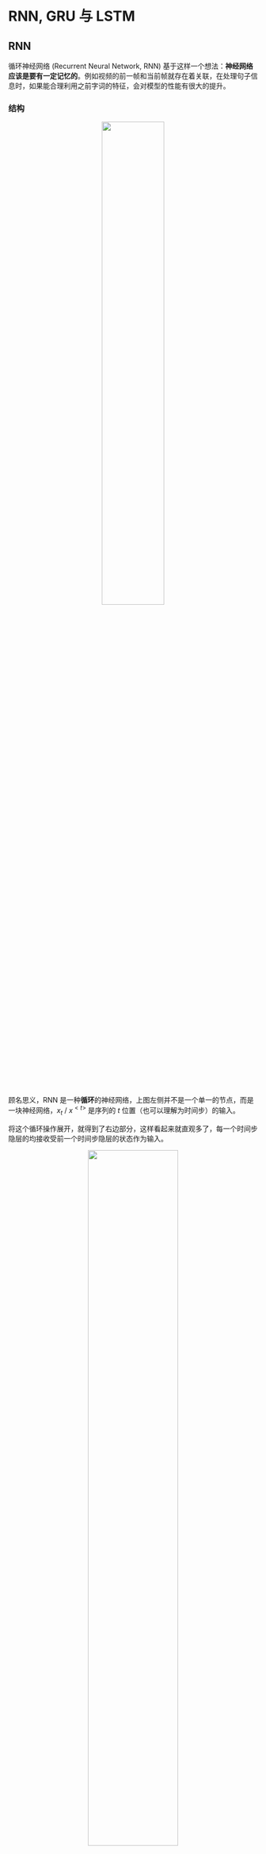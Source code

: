 # RNN, GRU 与 LSTM

## RNN

循环神经网络 (Recurrent Neural Network, RNN) 基于这样一个想法：**神经网络应该是要有一定记忆的**。例如视频的前一帧和当前帧就存在着关联，在处理句子信息时，如果能合理利用之前字词的特征，会对模型的性能有很大的提升。

### 结构

<div align="center">
    <img src="https://nlp-notes.oss-cn-beijing.aliyuncs.com/imgs/RNN-unrolled.png" width="50%">
</div>

顾名思义，RNN 是一种**循环**的神经网络，上图左侧并不是一个单一的节点，而是一块神经网络，$x_{t}$ / $x^{<t>}$ 是序列的 $t$ 位置（也可以理解为时间步）的输入。

将这个循环操作展开，就得到了右边部分，这样看起来就直观多了，每一个时间步隐层的均接收受前一个时间步隐层的状态作为输入。

<div align="center">
    <img src="https://nlp-notes.oss-cn-beijing.aliyuncs.com/imgs/architecture-rnn-ltr.png" width="60%">
</div>


形式化地，定义第 $t$ 个时间步的隐层状态 $ a^t $ / $ a^{<t>} $，输入 $x^{<t>}$，输出 $y^{<t>}$，上一隐层状态到下一隐层状态的转换权值矩阵 $W_{aa}$，输入层到隐层的权值矩阵 $W_{ax}$，隐层偏置 $ b_{a} $，隐层到输出层偏置 $b_{y}$，隐层激活函数 $g_1$，输出层激活函数 $g_2$ 。

对于每一个时间步 $t$ ，隐层状态可以表示为：
$$
a^{<t>}=g_{1}\left(W_{a a} a^{<t-1>}+W_{a x} x^{<t>}+b_{a}\right)
$$
隐层偏置 $b_a$ 可以展开为输入层到隐层的偏置 $b_{ax}$ 和隐层到隐层的偏置 $b_{aa}$：
$$
b_a = b_{aa}+b_{ax}
$$

输出可表示为：
$$
y^{<t>}=g_{2}\left(W_{y a} a^{<t>}+b_{y}\right)
$$

通常来说 $g_1$ 被设置为 tanh。

### 损失函数

在 RNN 中，损失函数被定义为每个时间步损失的和：
$$
\mathcal{L}(\hat{y}, y)=\sum_{t=1}^{T_{y}} \mathcal{L}\left(\widehat{y}^{<t>}, y^{<t>}\right)
$$

### 优势

1. 可以处理任何长度的序列
2. 模型大小不随输入序列大小而改变
3. 融合了历史（之前序列的）信息
4. 权重随时间共享

### 缺陷

1. 计算速度慢
2. 对于较长的序列，记忆效果可能会衰退
3. 不能融合未来（之后序列的）信息

### 应用

| RNN类型                           |                            示意图                            | 例子               |
| :-------------------------------- | :----------------------------------------------------------: | :----------------- |
| 一对一<br>$T_x=T_y=1$             | <img src="https://nlp-notes.oss-cn-beijing.aliyuncs.com/imgs/rnn-one-to-one-ltr.png" width="80%"> | 退化为传统神经网络 |
| 一对多<br> $T_x=1, T_y>1$         | <img src="https://nlp-notes.oss-cn-beijing.aliyuncs.com/imgs/rnn-one-to-many-ltr.png" width="80%"> | 音乐生成           |
| 多对一<br>$T_x>1, T_y=1 $         | <img src="https://nlp-notes.oss-cn-beijing.aliyuncs.com/imgs/rnn-many-to-one-ltr.png" width="80%"> | 序列分类           |
| 多对多(等长)<br> $T_x=T_y$        | <img src="https://nlp-notes.oss-cn-beijing.aliyuncs.com/imgs/rnn-many-to-many-same-ltr.png" width="80%"> | 命名实体识别       |
| 多对多（非等长）<br>$T_x\neq T_y$ | <img src="https://nlp-notes.oss-cn-beijing.aliyuncs.com/imgs/rnn-many-to-many-different-ltr.png" width="80%"> | 机器翻译           |

## LSTM

在训练 RNN 的过程中，经常会遇到梯度爆炸 / 梯度消失的问题，同时，如果序列过长，那么较为靠前的信息就很难有效传递到后方。**增加门 (Gate)以控制信息的流动**可以较好地解决该问题。

长短时神经网络 (Long Short-term Memory Networks, LSTM) 在原来 RNN 的基础上增加了遗忘门，输入门和输出门。

为了使用门结构，LSTM 首先在 RNN 的基础上对隐含层 $ h_t $ 的更新方式做了一些改变：

$$
u_t=\text{tanh}(W^{xh}x_{t}+b^{xh}+W^{hh}h_{t-1}+b^{hh}) \\
$$

$$
h_{t}=h_{t-1}+u_{t}
$$

这样，我们就能对原状态的隐层参数 $h_{t-1}$ 和新状态的隐层参数 $u_{t}$ 分别赋权了，换句话说，$u_t$ 即是原来 RNN 的 $a^{t}$ 。

### <span id="forget">遗忘门</span>

<div align="center">
    <img src="https://nlp-notes.oss-cn-beijing.aliyuncs.com/imgs/LSTM3-focus-f.png" width="40%">
</div>

形式化地，我们可以表示遗忘门为：

$$
f_t = \sigma(W^{f,xh}x_t + b^{f,xh} + W^{f,hh}h_{t-1} + b^{f,hh})
$$

所谓门，直白地说就是一个权重，我们通常期待这个权重在 0-1 之间，所以在外层包裹了一个 sigmoid 函数。

在这个门中，参数 $W^{f,xh}$, $W^{f,hh}$, $b^{f,xh}$, $b^{f,hh}$ 都是可训练的，可以这么理解，门通过观察输入 $x_t$ 和上一隐层状态 $h_{t-1}$ 来决定需要遗忘掉多少信息。当门对应的值较小时，旧状态 $h_{t-1}$ 对当前状态的贡献也较小，也就是忘得多。

有了遗忘门，暂时我们的隐层更新公式就可以这么表示：

$$
h_t = f_t * h_{t-1} + (1-f_t) * u_t
$$

公式中 $*$ 表示元素积，即 Hadamard product。

但这就有个问题，按照这个隐层更新法则，旧状态的传递与新状态的更新是互斥的，旧状态忘得多，新状态一定更新地多，但是有的时候这两种状态对当时状态的贡献有可能同时大或者同时小，这样的更新公式就不适用了。

所以我们引入一个新的门来单独控制输入。

### 输入门

<div align="center">
    <img src="https://nlp-notes.oss-cn-beijing.aliyuncs.com/imgs/LSTM3-focus-i.png" width="40%">
</div>

现在就很轻车熟路了，这个门同样需要观察输入 $x_t$ 和上一隐层状态 $h_{t-1}$ 来决定新状态更新的权重。与遗忘门相比，就是换了一套可训练的参数，其他完全一致。

$$
i_t = \sigma(W^{i,xh}x_t + b^{i,xh} + W^{i,hh}h_{t-1} + b^{i,hh})
$$

有了单独对于新状态更新的控制，这样我们就得到了新的的隐层更新公式：

$$
h_t = f_t * h_{t-1} + \pmb{i_t} * u_t
$$

### 输出门

原作者在前两个门的基础上还设计了另一个门：输出门。

设计输出门的意图是，隐层信息对于该状态的输出也不一定有全部的权重，可以用一个门加以控制。

与之前一样，设计输出门为
$$
o_t = \sigma(W^{o,xh}x_t + b^{o,xh} + W^{o,hh}h_{t-1} + b^{o,hh})
$$
在 LSTM 中，我们又把未经过输出门的隐层称为记忆细胞 (Memory Cell)，把隐层更新公式中的 $ h_{t} $ 换为 $ c_{t} $，然后让其通过输出门，获得最终的权重信息：

$$
c_t = f_t * c_{t-1} + i_t * u_t
$$

$$
h_t = o_t * tanh(c_t)
$$

<div align="center">
    <img src="https://nlp-notes.oss-cn-beijing.aliyuncs.com/imgs/LSTM3-chain.png" width="70%">
</div>


所以，整个 LSTM 的计算图长这样。

## GRU

随着门循环单元 (Gate Recurrent Unit, GRU) 的逐渐流行，我们可以重新审视一下 LSTM，在 LSTM 的[遗忘门](#遗忘门)中提到了一个有一定缺陷的隐层更新公式，但这正是 GRU 对 RNN 进行改造的地方。

GRU 与 LSTM 相比，GRU 没有输出门，也因此没有了 Cell 的概念，这里表格中我们方便比较，还是使用了 Cell 的符号标记。同时，将隐层更新公式改为了互斥型的，在这种情况下，所谓的遗忘门和输入门被整合成了更新门，整个计算图更为简洁高效。


| 符号  |              **Gated Recurrent Unit** (GRU)              |            **Long Short-Term Memory** (LSTM)             |
| :---: | :------------------------------------------------------: | :------------------------------------------------------: |
| $u_t$ | $ \text{tanh}(W^{xh}x_{t}+b^{xh}+W^{hh}h_{t-1}+b^{hh}) $ | $ \text{tanh}(W^{xh}x_{t}+b^{xh}+W^{hh}h_{t-1}+b^{hh}) $ |
| $c_t$ | $ f_t*h_{t-1} + (1-f_t)*u_t $ （这里 $f_t$ 代表更新门 ） |                  $f_t*h_{t-1}+i_t*u_t$                   |
| $h_t$ |                   $ \text{tanh}(c_t) $                   |                 $ o_t*\text{tanh}(c_t) $                 |

## TODO

- Backward Pass of RNN
- Variants of RNN and LSTM
- RNN and LSTM in PyTorch

## 参考

https://colah.github.io/posts/2015-08-Understanding-LSTMs/

https://zhuanlan.zhihu.com/p/30844905

https://zhuanlan.zhihu.com/p/101322965

https://stanford.edu/~shervine/teaching/cs-230/cheatsheet-recurrent-neural-networks

车万翔，郭江《自然语言处理-基于预训练模型的方法》[M]

